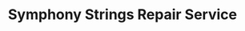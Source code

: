 ---
title: "Symphony Strings Repair Service"
url: /fredericksburg/symphony-strings-repair-service/
shop: Instrumente
---